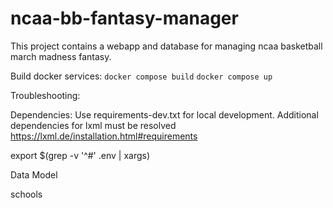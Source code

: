 # ncaa-bb-fantasy-manager

This project contains a webapp and database for managing ncaa basketball march madness fantasy.

Build docker services:
`docker compose build`
`docker compose up`

Troubleshooting:

Dependencies:
Use requirements-dev.txt for local development.
Additional dependencies for lxml must be resolved
https://lxml.de/installation.html#requirements


export $(grep -v '^#' .env | xargs)

Data Model

schools

